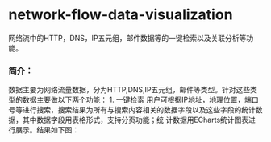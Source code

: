 network-flow-data-visualization
=====
网络流中的HTTP，DNS，IP五元组，邮件数据等的一键检索以及关联分析等功能。
### 简介：
数据主要为网络流量数据，分为HTTP,DNS,IP五元组，邮件等类型。针对这些类型的数据主要做以下两个功能：
    1. 一键检索
    用户可根据IP地址，地理位置，端口号等进行搜索，搜索结果为所有与搜索内容相关的数据字段以及这些字段的统计数据，其中数据字段用表格形式，支持分页功能；统     计数据用ECharts统计图表进行展示。结果如下图：

